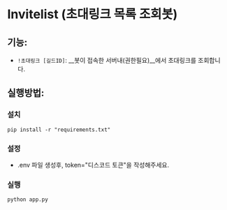 # Invitelist (초대링크 목록 조회봇)
## 기능:
- `!초대링크 [길드ID]`: __봇이 접속한 서버내(권한필요)__에서 초대링크를 조회합니다.

## 실행방법:
### 설치
`pip install -r "requirements.txt"`
### 설정
- .env 파일 생성후, token="디스코드 토큰"을 작성해주세요.
### 실행
`python app.py`